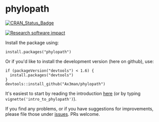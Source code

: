 # phylopath

[![CRAN_Status_Badge](http://www.r-pkg.org/badges/version/phylopath)](https://cran.r-project.org/package=phylopath)

[![Research software impact](http://depsy.org/api/package/cran/phylopath/badge.svg)](http://depsy.org/package/r/phylopath)

Install the package using:

```{r}
install.packages("phylopath")
```

Or if you'd like to install the development version (here on github), use:

```{r}
if (packageVersion("devtools") < 1.6) {
  install.packages("devtools")
}
devtools::install_github("Ax3man/phylopath")
```

It's easiest to start by reading the introduction [here](https://cran.r-project.org/web/packages/phylopath/vignettes/intro_to_phylopath.html) (or by typing `vignette('intro_to_phylopath')`).

If you find any problems, or if you have suggestions for improvements, please file those under [issues](/issue). PRs welcome.
